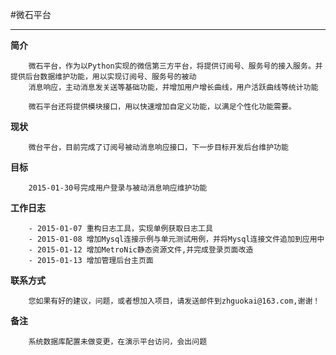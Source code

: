 #微石平台
***

**简介**
       
        微石平台，作为以Python实现的微信第三方平台，将提供订阅号、服务号的接入服务。并提供后台数据维护功能，用以实现订阅号、服务号的被动 
        消息响应，主动消息发关送等基础功能，并增加用户增长曲线，用户活跃曲线等统计功能

        微石平台还将提供模块接口，用以快速增加自定义功能，以满足个性化功能需要。

**现状**

        微台平台，目前完成了订阅号被动消息响应接口，下一步目标开发后台维护功能
 
**目标**
        
        2015-01-30号完成用户登录与被动消息响应维护功能
**工作日志**
        
        - 2015-01-07 重构日志工具，实现单例获取日志工具
        - 2015-01-08 增加Mysql连接示例与单元测试用例，并将Mysql连接文件追加到应用中
        - 2015-01-12 增加MetroNic静态资源文件,并完成登录页面改造
        - 2015-01-13 增加管理后台主页面
        
**联系方式**
        
        您如果有好的建议，问题，或者想加入项目，请发送邮件到zhguokai@163.com,谢谢！
        
        
**备注**
        
        系统数据库配置未做变更，在演示平台访问，会出问题
